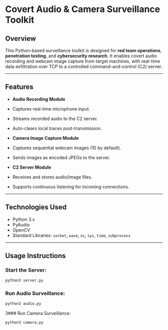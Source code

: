 # Covert Audio & Camera Surveillance Toolkit

## Overview
This Python-based surveillance toolkit is designed for **red team operations**, **penetration testing**, and **cybersecurity research**. It enables covert audio recording and webcam image capture from target machines, with real-time data exfiltration over TCP to a controlled command-and-control (C2) server.

---

## Features

-  **Audio Recording Module**
  - Captures real-time microphone input.
  - Streams recorded audio to the C2 server.
  - Auto-clears local traces post-transmission.

-  **Camera Image Capture Module**
  - Captures sequential webcam images (10 by default).
  - Sends images as encoded JPEGs to the server.

-  **C2 Server Module**
  - Receives and stores audio/image files.
  - Supports continuous listening for incoming connections.

---

## Technologies Used

- Python 3.x
- PyAudio
- OpenCV
- Standard Libraries: `socket`, `wave`, `os`, `sys`, `time`, `subprocess`

---

## Usage Instructions

### Start the Server:
```bash
python3 server.py
```
### Run Audio Surveillance:
```bash
python3 audio.py
```
3️### Run Camera Surveillance:
```bash
python3 camera.py
```
